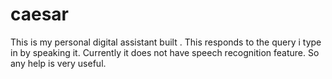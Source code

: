 # caesar
This is my personal digital assistant built .
This responds to the query i type in by speaking it.
Currently it does not have speech recognition feature.
So any help is very useful.
